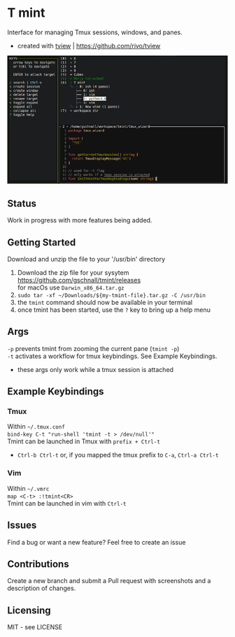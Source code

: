 # T mint
Interface for managing Tmux sessions, windows, and panes.
- created with [tview](https://github.com/rivo/tview) | https://github.com/rivo/tview
 
![tmint screenshot](./readme_screenshots/tmint_2.png?raw=true "T mint")

## Status

Work in progress with more features being added.

## Getting Started

Download and unzip the file to your '/usr/bin' directory
1. Download the zip file for your sysytem
https://github.com/gschnall/tmint/releases  
for macOs use `Darwin_x86_64.tar.gz`
3. `sudo tar -xf ~/Downloads/${my-tmint-file}.tar.gz -C /usr/bin`
3. the `tmint` command should now be available in your terminal
4. once tmint has been started, use the `?` key to bring up a help menu 

## Args
`-p` prevents tmint from zooming the current pane (`tmint -p`)    
`-t` activates a workflow for tmux keybindings. See Example Keybindings.  
- these args only work while a tmux session is attached

## Example Keybindings

### Tmux
Within `~/.tmux.conf`  
`bind-key C-t "run-shell 'tmint -t > /dev/null'"`  
Tmint can be launched in Tmux with `prefix + Ctrl-t`  
- `Ctrl-b Ctrl-t` or, if you mapped the tmux prefix to `C-a`, `Ctrl-a Ctrl-t`

### Vim
Within `~/.vmrc`  
`map <C-t> :!tmint<CR>`  
Tmint can be launched in vim with `Ctrl-t`

## Issues

Find a bug or want a new feature? Feel free to create an issue 

## Contributions

Create a new branch and submit a Pull request with screenshots and a description of changes.

## Licensing

MIT - see LICENSE
